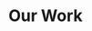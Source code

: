 ---
page: ourwork
title: Our Work
imageUrl: /img/SVG/OurWork.svg
text: >
    **We currently have capacity for 1 or 2 new clients.** 
    
    If you are building or considering building a technology product, and have a clear long term strategy focused on value-creation for your customers, we would absolutely love the chance to learn about your plans, and to [pitch to you](/contact).
footer: >
    **For existing or previous clients, if you think we can do a better job of representing you, or if there is an opportunity to share value about our work together, we would love the chance to collaborate on that content! [Contact us](/contact)**
clients:
  - heading: "Aphex"
    text: >
      [Aphex](https://www.aphex.co/) deliver construction success through innovative planning software. 
      
      
      We earned their trust by helping them setup [BuildKite](http://buildkite.com/) on [Google Kubernetes Engine](https://cloud.google.com/kubernetes-engine/) to streamline deployments.
      
      
      Today, our team is delivering features to hit important new milestones on their modern stack of [ReactJs](https://reactjs.org/), [MeteorJs](https://www.meteor.com/), [MongoDB](https://www.mongodb.com/) and [Python](https://www.python.org/) alongside their CTO Elliot.
    imageUrl: "/img/clients/aphex-screenshot.jpg"

  - heading: "Tendrr"
    text: >
      [Tendrr](https://tendrr.co/) are passionate about sailing and are opening up opportunities to connect boat owners with more sailors to get them out on the water.
      
      
      They had a working prototype and big plans for the product. We helped them translate their vision into a delivery plan using collaborative rapid-prototyping in [Figma](https://www.figma.com) and worked closely in a single [Slack](https://slack.com) and [Trello](https://trello.com/) board. 
      
      
      We automated deployment with [Github Actions](https://github.com/actions) and added some defence against bot attacks to their system. 
      
    imageUrl: "/img/clients/tendrr-screenshot-2.jpg"

  - heading: "Carmella Terrana Agency"
    text: >
      [Carmella Terrana Agency](http://www.ctagencyltd.co.uk/) is a UK wide Event Staffing Agency. They reached out to us after a referral. 
      
      
      Carmella asked us to design and develop their new website, and build a staff registration, search and management platform.
      
      
      We built out a prototype in [Laravel](https://laravel.com/), and are currently working on their website rebranding for a launch in late February 2020.

    imageUrl: "/img/clients/cta-screenshot.jpg"

  - heading: "good2rent"
    text: >
      [good2rent](https://www.good2rent.co.uk/) are automating tenant referencing and pioneered rental passporting. 
      

      We approached them by bidding for a fixed scope short term project, that resulted in us being hired for a two year engagement across their product suite.
      
      
      We picked up the pieces of an unlaunched prototype when we joined which we launched, supported and helped them grow. 
      
      
      We then embarked on a larger pivot, to include a better user experience on [VueJs](https://vuejs.org/) stack with more automation. We did analysis on and integrated [Open Banking](https://en.wikipedia.org/wiki/Open_banking). 
      
      
      While partnering with them we consolidated their infrastructure to be [terraform](https://www.terraform.io/) defined, and containerized all their [golang](https://golang.org/), java and python services on [AWS Fargate](https://aws.amazon.com/fargate/).
    imageUrl: "/img/clients/good2rent-screenshot-2.jpg"

  - heading: "White Spider Media"
    text: >  
      [White Spider Media](https://www.whitespidermedia.com/) are a digital media, planning and buying agency. 
      
      
      They wanted a new unique website and ongoing professional hosting and technical support. 
      
      We use our preferred static hosting at [netlify](https://www.netlify.com/) for this along with  [NUXT](https://nuxtjs.org/) for the [JAMStack](https://jamstack.org/).
    imageUrl: "/img/clients/wsm.gif"

  - heading: "myVal"
    text: >
      [myVal](https://myval.co.uk/) is a tool for estate agents that supports valuations of properties in the UK. 
      
      
      We worked with the team at Proptek to improve it, add numerous features over 18 months, and consoldated its deployments. It is mostly built in Laravel, but has some [SpringBoot](https://spring.io/projects/spring-boot) java, and python microservices. 
    imageUrl: "/img/clients/myval-screenshot-2.jpg"

  - heading: "Mark Ellwood"
    text: >
      [Mark](https://www.mark-ellwood.com/) is a frequent television host, contributor, editor and travel expert, who contacted us after we were recommended. 
      
      
      He wanted a clean, bold, personal website focused on his content which we delivered quickly. 
    imageUrl: "/img/clients/mark-ellwood.gif"

  - heading: "Melissa Twigg"
    text: >
      [Melissa](http://melissatwigg.co.uk/#/portfolio) is a London based freelance journalist via referral. 
      
      
      She came to us because she wanted to put her portfolio front and center of her website and have an easy way to keep it up-to-date, which we delivered and host.
    imageUrl: "/img/clients/mtwigg-screenshot-2.jpg"

  - heading: "Portland Decorating"
    text: >
      [Portland](http://portlanddecorating.co.uk/) had some site enhancements to make in keeping with existing designs. 
      
      
      So our team at Cell 5 picked up their existing stack and delivered and enhanced their website and S.E.O. 
    imageUrl: "/img/clients/portland-screenshot.jpg"   
---